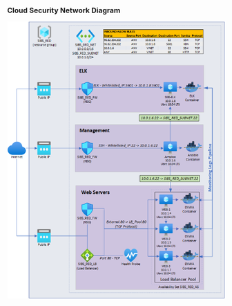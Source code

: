 ### Cloud Security Network Diagram

![network diagram](/Project_1-ELK_Stack/Diagram/Network_Diagram-ELKv3.png)